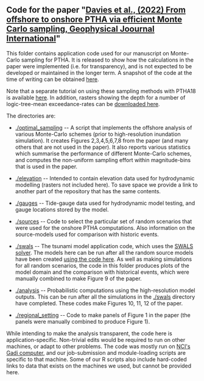 Code for the paper "[Davies et al., (2022) From offshore to onshore PTHA via efficient Monte Carlo sampling, Geophysical Joournal International](https://doi.org/10.1093/gji/ggac140)"
---------------------------------------------------------------------------------------

This folder contains application code used for our manuscript on Monte-Carlo sampling for PTHA. It is released to show how the calculations in the paper were implemented (i.e. for transparency), and is not expected to be developed or maintained in the longer term. A snapshot of the code at the time of writing can be obtained [here](https://github.com/GeoscienceAustralia/ptha/releases/tag/09April2022).

Note that a separate tutorial on using these sampling methods with PTHA18 is available [here](../../ptha_access/example_event_access_scripts/random_scenarios_non_uniform_and_importance_sampling). In addition, rasters showing the depth for a number of logic-tree-mean exceedance-rates can be [downloaded here](https://dapds00.nci.org.au/thredds/fileServer/fj6/PTHA/Tonga_Monte_Carlo_PTHA_DaviesEtAl2022/Davies2022_GJI_paper_Tongatapu_inundation_hazard.zip).


The directories are:

* [./optimal_sampling](./optimal_sampling) -- A script that implements the offshore analysis of various Monte-Carlo schemes (prior to high-resolution inundation simulation). It creates Figures 2,3,4,5,6,7,8 from the paper (and many others that are not used in the paper). It also reports various statistics which summarise the performance of different Monte-Carlo schemes, and computes the non-uniform sampling effort within magnitude-bins that is used in the paper. 

* [./elevation](./elevation) -- Intended to contain elevation data used for hydrodynamic modelling (rasters not included here). To save space we provide a link to another part of the repository that has the same contents.

* [./gauges](./gauges) -- Tide-gauge data used for hydrodynamic model testing, and gauge locations stored by the model. 

* [./sources](./sources) -- Code to select the particular set of random scenarios that were used for the onshore PTHA computations. Also information on the source-models used for comparison with historic events.

* [./swals](./swals) -- The tsunami model application code, which uses the [SWALS solver](../../propagation/SWALS). The models here can be run after all the random source models have been created [using the code here](./sources/random/). As well as making simulations for all random scenarios, the code in this folder produces plots of the model domain and the comparison with historical events, which were manually combined to make Figure 9 of the paper.

* [./analysis](./analysis) -- Probabilistic computations using the high-resolution model outputs. This can be run after all the simulations in the [./swals](./swals) directory have completed. These codes make Figures 10, 11, 12 of the paper.

* [./regional_setting](./regional_setting) -- Code to make panels of Figure 1 in the paper (the panels were manually combined to produce Figure 1).

While intending to make the analysis transparent, the code here is application-specific. Non-trivial edits would be required to run on other machines, or adapt to other problems. The code was mostly run on [NCI's Gadi computer](https://nci.org.au/our-systems/hpc-systems), and our job-submission and module-loading scripts are specific to that machine. Some of our R scripts also include hard-coded links to data that exists on the machines we used, but cannot be provided here. 
